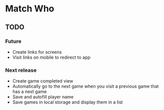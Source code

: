 # Match Who

## TODO

### Future

-   Create links for screens
-   Visit links on mobile to redirect to app

### Next release

-   Create game completed view
-   Automatically go to the next game when you visit a previous game that has a next game
-   Save and autofill player name
-   Save games in local storage and display them in a list
